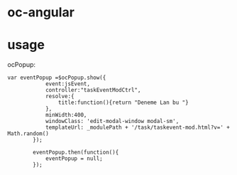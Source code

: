 # oc-angular 




# usage

ocPopup:

    var eventPopup =$ocPopup.show({
                event:jsEvent,
                controller:"taskEventModCtrl",
                resolve:{
                    title:function(){return "Deneme Lan bu "}
                },
                minWidth:400,
                windowClass: 'edit-modal-window modal-sm',
                templateUrl: _modulePath + '/task/taskevent-mod.html?v=' + Math.random()
            });

            eventPopup.then(function(){
                eventPopup = null;
            });
